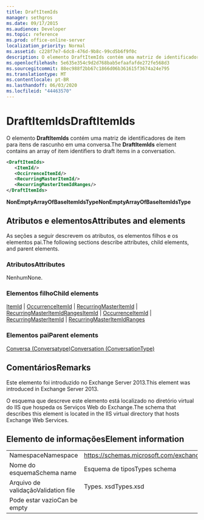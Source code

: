 ```yaml
---
title: DraftItemIds
manager: sethgros
ms.date: 09/17/2015
ms.audience: Developer
ms.topic: reference
ms.prod: office-online-server
localization_priority: Normal
ms.assetid: c228f7e7-6dc8-476d-9b8c-99cd5b6f9f0c
description: O elemento DraftItemIds contém uma matriz de identificadores de item para itens de rascunho em uma conversa.
ms.openlocfilehash: 5e635e354c9d2d768bab5efaafafde272fe568d3
ms.sourcegitcommit: 88ec988f2bb67c1866d06b361615f3674a24e795
ms.translationtype: MT
ms.contentlocale: pt-BR
ms.lasthandoff: 06/03/2020
ms.locfileid: "44463570"
---
```

# <a name="draftitemids"></a><span data-ttu-id="7e700-103">DraftItemIds</span><span class="sxs-lookup"><span data-stu-id="7e700-103">DraftItemIds</span></span>

<span data-ttu-id="7e700-104">O elemento **DraftItemIds** contém uma matriz de identificadores de item para itens de rascunho em uma conversa.</span><span class="sxs-lookup"><span data-stu-id="7e700-104">The **DraftItemIds** element contains an array of item identifiers to draft items in a conversation.</span></span> 
  
```XML
<DraftItemIds>
   <ItemId/>
   <OccirrenceItemId/>
   <RecurringMasterItemId/>
   <RecurringMasterItemIdRanges/>
</DraftItemIds>
```

 <span data-ttu-id="7e700-105">**NonEmptyArrayOfBaseItemIdsType**</span><span class="sxs-lookup"><span data-stu-id="7e700-105">**NonEmptyArrayOfBaseItemIdsType**</span></span>
## <a name="attributes-and-elements"></a><span data-ttu-id="7e700-106">Atributos e elementos</span><span class="sxs-lookup"><span data-stu-id="7e700-106">Attributes and elements</span></span>

<span data-ttu-id="7e700-107">As seções a seguir descrevem os atributos, os elementos filhos e os elementos pai.</span><span class="sxs-lookup"><span data-stu-id="7e700-107">The following sections describe attributes, child elements, and parent elements.</span></span>
  
### <a name="attributes"></a><span data-ttu-id="7e700-108">Atributos</span><span class="sxs-lookup"><span data-stu-id="7e700-108">Attributes</span></span>

<span data-ttu-id="7e700-109">Nenhum</span><span class="sxs-lookup"><span data-stu-id="7e700-109">None.</span></span>
  
### <a name="child-elements"></a><span data-ttu-id="7e700-110">Elementos filho</span><span class="sxs-lookup"><span data-stu-id="7e700-110">Child elements</span></span>

<span data-ttu-id="7e700-111">[ItemId](itemid.md)  |  [OccurrenceItemId](occurrenceitemid.md)  |  [RecurringMasterItemId](recurringmasteritemid.md)  |  [RecurringMasterItemIdRanges](recurringmasteritemidranges.md)</span><span class="sxs-lookup"><span data-stu-id="7e700-111">[ItemId](itemid.md) | [OccurrenceItemId](occurrenceitemid.md) | [RecurringMasterItemId](recurringmasteritemid.md) | [RecurringMasterItemIdRanges](recurringmasteritemidranges.md)</span></span>
  
### <a name="parent-elements"></a><span data-ttu-id="7e700-112">Elementos pai</span><span class="sxs-lookup"><span data-stu-id="7e700-112">Parent elements</span></span>

[<span data-ttu-id="7e700-113">Conversa (Conversatype)</span><span class="sxs-lookup"><span data-stu-id="7e700-113">Conversation (ConversationType)</span></span>](conversation-conversationtype.md)
  
## <a name="remarks"></a><span data-ttu-id="7e700-114">Comentários</span><span class="sxs-lookup"><span data-stu-id="7e700-114">Remarks</span></span>

<span data-ttu-id="7e700-115">Este elemento foi introduzido no Exchange Server 2013.</span><span class="sxs-lookup"><span data-stu-id="7e700-115">This element was introduced in Exchange Server 2013.</span></span>
  
<span data-ttu-id="7e700-116">O esquema que descreve este elemento está localizado no diretório virtual do IIS que hospeda os Serviços Web do Exchange.</span><span class="sxs-lookup"><span data-stu-id="7e700-116">The schema that describes this element is located in the IIS virtual directory that hosts Exchange Web Services.</span></span>
  
## <a name="element-information"></a><span data-ttu-id="7e700-117">Elemento de informações</span><span class="sxs-lookup"><span data-stu-id="7e700-117">Element information</span></span>

|||
|:-----|:-----|
|<span data-ttu-id="7e700-118">Namespace</span><span class="sxs-lookup"><span data-stu-id="7e700-118">Namespace</span></span>  <br/> |https://schemas.microsoft.com/exchange/services/2006/types  <br/> |
|<span data-ttu-id="7e700-119">Nome do esquema</span><span class="sxs-lookup"><span data-stu-id="7e700-119">Schema name</span></span>  <br/> |<span data-ttu-id="7e700-120">Esquema de tipos</span><span class="sxs-lookup"><span data-stu-id="7e700-120">Types schema</span></span>  <br/> |
|<span data-ttu-id="7e700-121">Arquivo de validação</span><span class="sxs-lookup"><span data-stu-id="7e700-121">Validation file</span></span>  <br/> |<span data-ttu-id="7e700-122">Types. xsd</span><span class="sxs-lookup"><span data-stu-id="7e700-122">Types.xsd</span></span>  <br/> |
|<span data-ttu-id="7e700-123">Pode estar vazio</span><span class="sxs-lookup"><span data-stu-id="7e700-123">Can be empty</span></span>  <br/> ||
   

